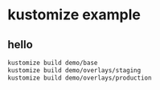 # kustomize example

## hello

```bash
kustomize build demo/base
kustomize build demo/overlays/staging
kustomize build demo/overlays/production
```

